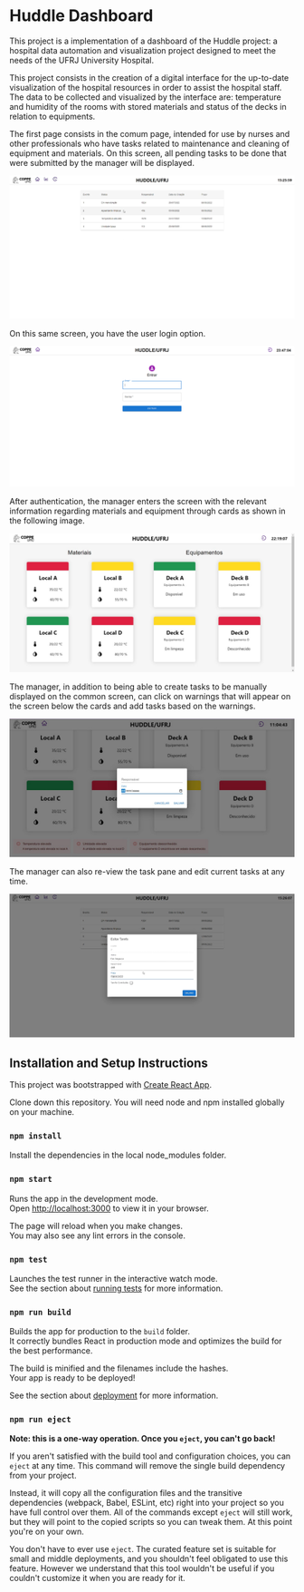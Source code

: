 # Huddle Dashboard

This project is a implementation of a dashboard of the Huddle project: a hospital data automation and visualization project designed to meet the needs of the UFRJ University Hospital.

This project consists in the creation of a digital interface for the up-to-date visualization of the hospital resources in order to assist the hospital staff. The data to be collected and visualized by the interface are: temperature and humidity of the rooms with stored materials and status of the decks in relation to equipments.

The first page consists in the comum page, intended for use by nurses and other professionals who have tasks related to maintenance and cleaning of equipment and materials. On this screen, all pending tasks to be done that were submitted by the manager will be displayed.

<img src="./imgs/painel.png"> 

On this same screen, you have the user login option.

<img src="./imgs/login.png"> 

After authentication, the manager enters the screen with the relevant information regarding materials and equipment through cards as shown in the following image.

<img src="./imgs/painel_admin.jpg"> 

The manager, in addition to being able to create tasks to be manually displayed on the common screen, can click on warnings that will appear on the screen below the cards and add tasks based on the warnings.

<img src="./imgs/editar_responsavel.png"> 

The manager can also re-view the task pane and edit current tasks at any time.

<img src="./imgs/editar_tarefa.png">

## Installation and Setup Instructions

This project was bootstrapped with [Create React App](https://github.com/facebook/create-react-app).

Clone down this repository. You will need node and npm installed globally on your machine.

### `npm install`

Install the dependencies in the local node_modules folder.

### `npm start`

Runs the app in the development mode.\
Open [http://localhost:3000](http://localhost:3000) to view it in your browser.

The page will reload when you make changes.\
You may also see any lint errors in the console.

### `npm test`

Launches the test runner in the interactive watch mode.\
See the section about [running tests](https://facebook.github.io/create-react-app/docs/running-tests) for more information.

### `npm run build`

Builds the app for production to the `build` folder.\
It correctly bundles React in production mode and optimizes the build for the best performance.

The build is minified and the filenames include the hashes.\
Your app is ready to be deployed!

See the section about [deployment](https://facebook.github.io/create-react-app/docs/deployment) for more information.

### `npm run eject`

**Note: this is a one-way operation. Once you `eject`, you can't go back!**

If you aren't satisfied with the build tool and configuration choices, you can `eject` at any time. This command will remove the single build dependency from your project.

Instead, it will copy all the configuration files and the transitive dependencies (webpack, Babel, ESLint, etc) right into your project so you have full control over them. All of the commands except `eject` will still work, but they will point to the copied scripts so you can tweak them. At this point you're on your own.

You don't have to ever use `eject`. The curated feature set is suitable for small and middle deployments, and you shouldn't feel obligated to use this feature. However we understand that this tool wouldn't be useful if you couldn't customize it when you are ready for it.

